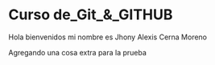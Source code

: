 # Curso de_Git_&_GITHUB

Hola bienvenidos mi nombre es Jhony Alexis Cerna Moreno

Agregando una cosa extra para la prueba